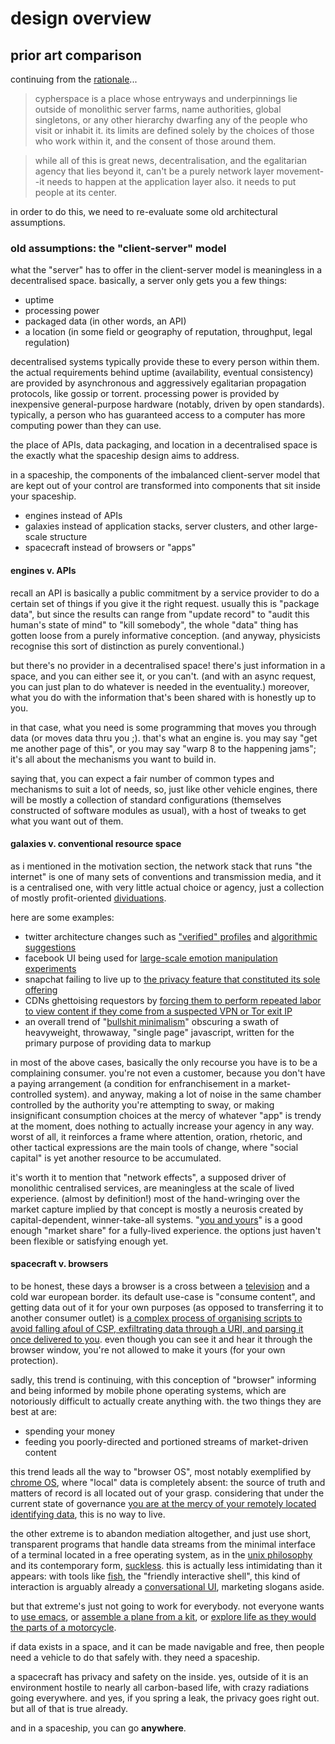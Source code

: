 # design overview

## prior art comparison

continuing from the [rationale](./rationale.md)...

> cypherspace is a place whose entryways and underpinnings lie outside of
> monolithic server farms, name authorities, global singletons, or any other
> hierarchy dwarfing any of the people who visit or inhabit it. its limits are
> defined solely by the choices of those who work within it, and the consent of
> those around them.
 
> while all of this is great news, decentralisation, and the egalitarian agency
> that lies beyond it, can't be a purely network layer movement--it needs to
> happen at the application layer also. it needs to put people at its center.
 
in order to do this, we need to re-evaluate some old architectural assumptions.

### old assumptions: the "client-server" model

what the "server" has to offer in the client-server model is meaningless in a
decentralised space. basically, a server only gets you a few things:

- uptime
- processing power
- packaged data (in other words, an API)
- a location (in some field or geography of reputation, throughput, legal
  regulation)

decentralised systems typically provide these to every person within them. the
actual requirements behind uptime (availability, eventual consistency) are
provided by asynchronous and aggressively egalitarian propagation protocols,
like gossip or torrent. processing power is provided by inexpensive
general-purpose hardware (notably, driven by open standards). typically, a
person who has guaranteed access to a computer has more computing power than
they can use.

the place of APIs, data packaging, and location in a decentralised space is the
exactly what the spaceship design aims to address.

in a spaceship, the components of the imbalanced client-server model that are
kept out of your control are transformed into components that sit inside your
spaceship.

- engines instead of APIs
- galaxies instead of application stacks, server clusters, and other large-scale
  structure
- spacecraft instead of browsers or "apps"

#### engines v. APIs

recall an API is basically a public commitment by a service provider to do a
certain set of things if you give it the right request. usually this is "package
data", but since the results can range from "update record" to "audit this
human's state of mind" to "kill somebody", the whole "data" thing has gotten
loose from a purely informative conception. (and anyway, physicists recognise
this sort of distinction as purely conventional.)

but there's no provider in a decentralised space! there's just information in a
space, and you can either see it, or you can't. (and with an async request, you
can just plan to do whatever is needed in the eventuality.) moreover, what you
do with the information that's been shared with is honestly up to you.

in that case, what you need is some programming that moves you through data (or
moves data thru you ;). that's what an engine is. you may say "get me another
page of this", or you may say "warp 8 to the happening jams"; it's all about the
mechanisms you want to build in.

saying that, you can expect a fair number of common types and mechanisms to suit
a lot of needs, so, just like other vehicle engines, there will be mostly a
collection of standard configurations (themselves constructed of software
modules as usual), with a host of tweaks to get what you want out of them.


#### galaxies v. conventional resource space

as i mentioned in the motivation section, the network stack that runs "the
internet" is one of many sets of conventions and transmission media, and it is a
centralised one, with very little actual choice or agency, just a collection of
mostly profit-oriented [dividuations](http://p2pfoundation.net/Dividuation).

here are some examples:

- twitter architecture changes such as
  ["verified" profiles](http://anildash.com/2013/03/what-its-like-being-verified-on-twitter.html)
  and
  [algorithmic suggestions](http://www.forbes.com/sites/theopriestley/2016/02/06/twitters-algorithmic-timeline-switch-is-all-your-own-fault/#796e152331b6)
- facebook UI being used for
  [large-scale emotion manipulation experiments](https://www.theguardian.com/technology/2014/jun/30/facebook-emotion-study-breached-ethical-guidelines-researchers-say)
- snapchat failing to live up to
  [the privacy feature that constituted its sole offering](http://www.networkworld.com/article/2999980/security/snapchat-now-has-the-rights-to-store-and-share-selfies-taken-via-the-app.html)
- CDNs ghettoising requestors by
  [forcing them to perform repeated labor to view content if they come from a suspected VPN or Tor exit IP](https://trac.torproject.org/projects/tor/ticket/18361)
- an overall trend of
  "[bullshit minimalism](http://idlewords.com/talks/website_obesity.htm)"
  obscuring a swath of heavyweight, throwaway, "single page" javascript, written
  for the primary purpose of providing data to markup

in most of the above cases, basically the only recourse you have is to be a
complaining consumer. you're not even a customer, because you don't have a
paying arrangement (a condition for enfranchisement in a market-controlled
system). and anyway, making a lot of noise in the same chamber controlled by the
authority you're attempting to sway, or making insignificant consumption choices
at the mercy of whatever "app" is trendy at the moment, does nothing to actually
increase your agency in any way. worst of all, it reinforces a frame where
attention, oration, rhetoric, and other tactical expressions are the main tools
of change, where "social capital" is yet another resource to be accumulated.

it's worth it to mention that "network effects", a supposed driver of monolithic
centralised services, are meaningless at the scale of lived experience. (almost
by definition!) most of the hand-wringing over the market capture implied by
that concept is mostly a neurosis created by capital-dependent, winner-take-all
systems. "[you and yours](https://en.wikipedia.org/wiki/Friend_of_a_friend)" is
a good enough "market share" for a fully-lived experience. the options just
haven't been flexible or satisfying enough yet.


#### spacecraft v. browsers

to be honest, these days a browser is a cross between a
[television](https://thedissolve.com/features/movie-of-the-week/561-kill-your-television-before-it-kills-you/)
and a cold war european border. its default use-case is "consume content", and
getting data out of it for your own purposes (as opposed to transferring it to
another consumer outlet) is
[a complex process of organising scripts to avoid falling afoul of CSP, exfiltrating data through a URI, and parsing it once delivered to you](https://github.com/du5t/capsule). even
though you can see it and hear it through the browser window, you're not allowed
to make it yours (for your own protection).

sadly, this trend is continuing, with this conception of "browser" informing and
being informed by mobile phone operating systems, which are notoriously
difficult to actually create anything with. the two things they are best at are:

- spending your money
- feeding you poorly-directed and portioned streams of market-driven content

this trend leads all the way to "browser OS", most notably exemplified by
[chrome OS](https://en.wikipedia.org/wiki/Chrome_OS), where "local" data is
completely absent: the source of truth and matters of record is all located out
of your grasp. considering that under the current state of governance
[you are at the mercy of your remotely located identifying data](https://medium.com/phase-change/on-being-a-data-puppet-560e095373d5),
this is no way to live.

the other extreme is to abandon mediation altogether, and just use short,
transparent programs that handle data streams from the minimal interface of a
terminal located in a free operating system, as in the
[unix philosophy](https://en.wikipedia.org/wiki/Unix_philosophy) and its
contemporary form, [suckless](https://www.suckless.org). this is actually less
intimidating than it appears: with tools like
[fish](https://fishshell.com/docs/current/tutorial.html), the "friendly
interactive shell", this kind of interaction is arguably already a
[conversational UI](https://medium.com/@tomazstolfa/the-future-of-conversational-ui-belongs-to-hybrid-interfaces-8a228de0bdb5),
marketing slogans aside.

but that extreme's just not going to work for everybody. not everyone wants to
[use emacs](http://www.emacsrocks.com), or
[assemble a plane from a kit](http://www.kitplanes.com/), or
[explore life as they would the parts of a motorcycle](https://en.wikipedia.org/wiki/Zen_and_the_Art_of_Motorcycle_Maintenance).

if data exists in a space, and it can be made navigable and free, then people
need a vehicle to do that safely with. they need a spaceship.

a spacecraft has privacy and safety on the inside. yes, outside of it is an
environment hostile to nearly all carbon-based life, with crazy radiations going
everywhere. and yes, if you spring a leak, the privacy goes right out. but all
of that is true already.

and in a spaceship, you can go **anywhere**.

